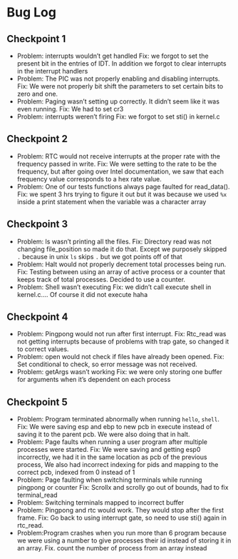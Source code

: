 # Bug Log
## Checkpoint 1
- Problem: interrupts wouldn’t get handled Fix: we forgot to set the present bit in the entries of IDT. In addition we forgot to clear interrupts in the interrupt handlers
- Problem: The PIC was not properly enabling and disabling interrupts. Fix: We were not properly bit shift the parameters to set certain bits to zero and one. 
- Problem: Paging wasn’t setting up correctly. It didn’t seem like it was even running. Fix: We had to set cr3
- Problem: interrupts weren’t firing Fix: we forgot to set sti() in kernel.c
## Checkpoint 2
- Problem: RTC would not receive interrupts at the proper rate with the frequency passed in write. Fix: We were setting to the rate to be the frequency, but after going over Intel documentation, we saw that each frequency value corresponds to a hex rate value. 
- Problem: One of our tests functions always page faulted for read_data(). Fix: we spent 3 hrs trying to figure it out but it was because we used `%x` inside a print statement when the variable was a character array
## Checkpoint 3
- Problem: ls wasn’t printing all the files. Fix: Directory read was not changing file_position so made it do that. Except we purposely skipped `.` because in unix `ls` skips `.` but we got points off of that
- Problem: Halt would not properly decrement total processes being run. Fix: Testing between using an array of active process or a counter that keeps track of total processes. Decided to use a counter. 
- Problem: Shell wasn’t executing Fix: we didn’t call execute shell in kernel.c…. Of course it did not execute haha
## Checkpoint 4
- Problem: Pingpong would not run after first interrupt. Fix: Rtc_read was not getting interrupts because of problems with trap gate, so changed it to correct values. 
- Problem: open would not check if files have already been opened. Fix: Set conditional to check, so error message was not received. 
- Problem: getArgs wasn’t working Fix: we were only storing one buffer for arguments when it’s dependent on each process
## Checkpoint 5
- Problem: Program terminated abnormally when running `hello`, `shell`. Fix: We were saving esp and ebp to new pcb in execute instead of saving it to the parent pcb. We were also doing that in halt.
- Problem: Page faults when running a user program after multiple processes were started. Fix: We were saving and getting esp0 incorrectly, we had it in the same location as pcb of the previous process, We also had incorrect indexing for pids and mapping to the correct pcb, indexed from 0 instead of 1
- Problem: Page faulting when switching terminals while running pingpong or counter Fix: Scrollx and scrolly go out of bounds, had to fix terminal_read
- Problem: Switching terminals mapped to incorrect buffer
- Problem: Pingpong and rtc would work. They would stop after the first frame. Fix: Go back to using interrupt gate, so need to use sti() again in rtc_read. 
- Problem:Program crashes when you run more than 6 program because we  were using a number to give processes their id instead of storing it in an array. Fix. count the number of process from an array instead 
